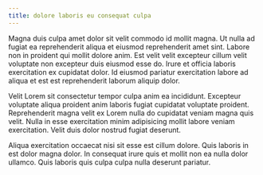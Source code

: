 ```yaml
---
title: dolore laboris eu consequat culpa
---
```


Magna duis culpa amet dolor sit velit commodo id mollit magna. Ut nulla ad fugiat ea reprehenderit aliqua et eiusmod reprehenderit amet sint. Labore non in proident qui mollit dolore anim. Est velit velit excepteur cillum velit voluptate non excepteur duis eiusmod esse do. Irure et officia laboris exercitation ex cupidatat dolor. Id eiusmod pariatur exercitation labore ad aliqua et est est reprehenderit laborum aliquip dolor.

Velit Lorem sit consectetur tempor culpa anim ea incididunt. Excepteur voluptate aliqua proident anim laboris fugiat cupidatat voluptate proident. Reprehenderit magna velit ex Lorem nulla do cupidatat veniam magna quis velit. Nulla in esse exercitation minim adipisicing mollit labore veniam exercitation. Velit duis dolor nostrud fugiat deserunt.

Aliqua exercitation occaecat nisi sit esse est cillum dolore. Quis laboris in est dolor magna dolor. In consequat irure quis et mollit non ea nulla dolor ullamco. Quis laboris quis culpa culpa nulla deserunt pariatur.